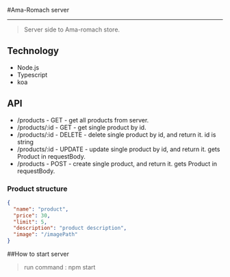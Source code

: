 #Ama-Romach server
___
> Server side to Ama-romach store.

## Technology 
* Node.js
* Typescript
* koa

## API 
* /products - GET - get all products from server.
* /products/:id - GET - get single product by id.
* /products/:id - DELETE - delete single product by id, and return it. id is string 
* /products/:id - UPDATE - update single product by id, and return it. gets Product in requestBody.
* /products - POST   - create single product, and return it. gets Product in requestBody.

### Product structure
```json
{
  "name": "product",
  "price": 30,
  "limit": 5,
  "description": "product description",
  "image": "/imagePath"
}
```

##How to start server
> run command : npm start